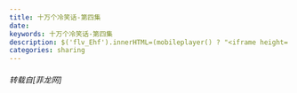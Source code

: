 ```yaml
---
title: 十万个冷笑话-第四集
date: 
keywords: 十万个冷笑话-第四集
description: $('flv_Ehf').innerHTML=(mobileplayer() ? "<iframe height='375' width='500' src='http://www.youtube.com/embed/aFFjSinlNAY' frameborder=0 allowfullscreen></iframe>" : AC_FL_RunContent('width', '500', 'height', '375', 'allowNetworking', 'internal', 'allowScriptAccess', 'never', 'src', 'http://www.youtube.com/v/aFFjSinlNAY&hl=zh_CN&fs=1', 'quality', 'high', 'bgcolor', '#ffffff', 'wmode', 'transparent', 'allowfullscreen', 'true'));
categories: sharing
---
```

<td class="t_f" id="postmessage_2061">

<span id="flv_Ehf"></span><script reload="1" type="27110b1d89d9bd6f22af37f9-text/javascript">$('flv_Ehf').innerHTML=(mobileplayer() ? "<iframe height='375' width='500' src='http://www.youtube.com/embed/aFFjSinlNAY' frameborder=0 allowfullscreen></iframe>" : AC_FL_RunContent('width', '500', 'height', '375', 'allowNetworking', 'internal', 'allowScriptAccess', 'never', 'src', 'http://www.youtube.com/v/aFFjSinlNAY&hl=zh_CN&fs=1', 'quality', 'high', 'bgcolor', '#ffffff', 'wmode', 'transparent', 'allowfullscreen', 'true'));</script></td>
###### 转载自[菲龙网]